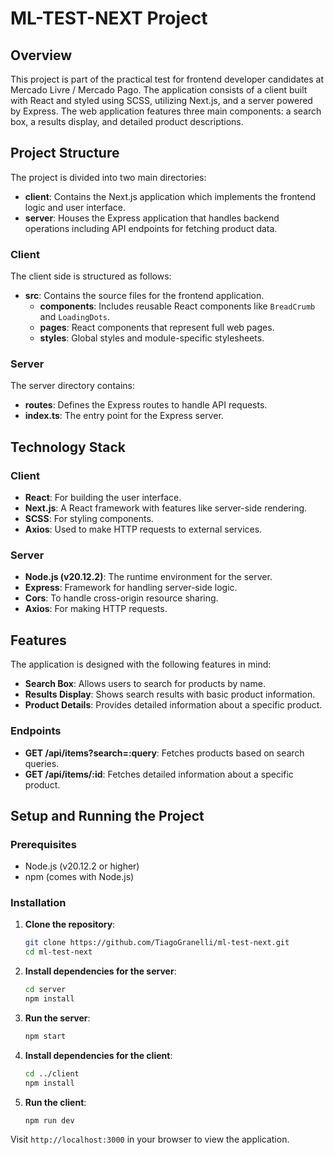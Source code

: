 # ML-TEST-NEXT Project

## Overview

This project is part of the practical test for frontend developer candidates at Mercado Livre / Mercado Pago. The application consists of a client built with React and styled using SCSS, utilizing Next.js, and a server powered by Express. The web application features three main components: a search box, a results display, and detailed product descriptions.

## Project Structure

The project is divided into two main directories:

- **client**: Contains the Next.js application which implements the frontend logic and user interface.
- **server**: Houses the Express application that handles backend operations including API endpoints for fetching product data.

### Client

The client side is structured as follows:

- **src**: Contains the source files for the frontend application.
  - **components**: Includes reusable React components like `BreadCrumb` and `LoadingDots`.
  - **pages**: React components that represent full web pages.
  - **styles**: Global styles and module-specific stylesheets.

### Server

The server directory contains:

- **routes**: Defines the Express routes to handle API requests.
- **index.ts**: The entry point for the Express server.

## Technology Stack

### Client

- **React**: For building the user interface.
- **Next.js**: A React framework with features like server-side rendering.
- **SCSS**: For styling components.
- **Axios**: Used to make HTTP requests to external services.

### Server

- **Node.js (v20.12.2)**: The runtime environment for the server.
- **Express**: Framework for handling server-side logic.
- **Cors**: To handle cross-origin resource sharing.
- **Axios**: For making HTTP requests.

## Features

The application is designed with the following features in mind:

- **Search Box**: Allows users to search for products by name.
- **Results Display**: Shows search results with basic product information.
- **Product Details**: Provides detailed information about a specific product.

### Endpoints

- **GET /api/items?search=:query**: Fetches products based on search queries.
- **GET /api/items/:id**: Fetches detailed information about a specific product.

## Setup and Running the Project

### Prerequisites

- Node.js (v20.12.2 or higher)
- npm (comes with Node.js)

### Installation

1. **Clone the repository**:
   ```bash
   git clone https://github.com/TiagoGranelli/ml-test-next.git
   cd ml-test-next
   ```

2. **Install dependencies for the server**:
   ```bash
   cd server
   npm install
   ```

3. **Run the server**:
   ```bash
   npm start
   ```

4. **Install dependencies for the client**:
   ```bash
   cd ../client
   npm install
   ```

5. **Run the client**:
   ```bash
   npm run dev
   ```

Visit `http://localhost:3000` in your browser to view the application.